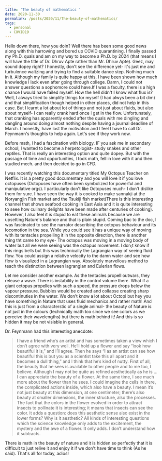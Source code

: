 ```yaml
---
title: 'The beauty of mathematics '
date: 2020-11-30
permalink: /posts/2020/11/The-beauty-of-mathematics/
tags:
  - personal
  - COVID19
---
```


Hello down there, how you doin? Well there has been some good news along with this harrowing and bored up COViD quarantining. I finally passed my Ph.D. quals and am on my way to become a Ph.D. by 2024 (that means I will have the title of Dr. Dhruv Apte rather than Mr. Dhruv Apte). Geez, may sound dopey right? I honestly, don't see the difference yet- it's just me and turbulence waltzing and trying to find a suitable dance step. Nothing much in it. Although my family is quite happy at this, I have been shown how much knowledge I lack even after going through college. Damn, I could not answer questions a sophomore could have.If I was a faculty, there is a high chance I would have failed myself. How the hell didn't I know what flux is? Well, I always tried to simplify things for myself (I had alwys been a bit dim) and that simplification though helped in other places, did not help in this case. But I learnt a lot about lot of things and not just about fluids, but also about myself- I can really crank hard once I get in the flow. Unfortunately, that cranking has apparently ended after the quals with me dingling and dangling around doing almost nothing despite having a journal deadline of March. I honestly, have lost the motivation and I feel I have to call Dr. Feynmann's thoughts to help again. Let's see if they work now.

Before math, I had a fascination with biology. IF you ask me in secondary school, I wanted to become a herpetologist- study snakes and other reptiles. That is really an interesting option and quite dopey. But with the passage of time and opportunities, I took math, fell in love with it and then studied mech. and then decided to go in CFD. 

I was recently watching this documentary titled My Octopus Teacher on Netflix. It is a pretty good documentary and you will love it if you love octopuses (Octopuses have often been symbolized for powerful and manipulative orgs). I particularly don't like Octopuses much- I don't dislike them for sure. I have seen the way it is cooked to make sannakji at the Noryangjin Fish market and the Tsukiji fish market(There is this interesting channel that shows seafood cooking in East Asia and it is quite interesting to seee how culinary delights have been made after centuries of cooking). However, I also feel it is stupid to eat these animals because we are upsetting Nature's balance and that is plain stupid.
Coming bac to the doc, I was fascinated to see the narrator describing the octopus behaviour and its locomotion in the sea. While you could see it has a unique way of moving with its tentacles propelling it in the opposite direction, there is another thing tht came to my eye- The octopus was moving in a moving body of water but all we were seeing was the octopus movement. I don;t know if this rings bells but this was technically the Lagrangian way of seeing fluid flow. You could assign a relative velocity to the damn water and see how flow is visualized in a Lagrangian way. Absolutely marvellous method to teach the distinction between lagrangian and Eulerian flows. 

Let me consider another example. As the tentacles propell outwars, they release a wave. There is instability in the control volume there. What if a giant octopus propelles with such a speed, the pressure drops below the vapour pressure. Bubbles would be created and collapse creating sharp discontinuties in the water. We don't know a lot about Octopi but hey you have something in Nature that uses fluid mechanics and rather math! And this is just from a characterstic of a single animal- the beauty of Nature is not just in the colours (technically math too since we see colors as we perceive their wavelengths) but there is math behind it! And this is so hidden it may be not visisble in general. 

Dr. Feynmann had this interesting anecdote:

> I have a friend who’s an artist and has sometimes taken a view which I don’t agree with very well. He’ll hold up a flower and say “look how beautiful it is,” and I’ll agree. Then he says “I as an artist can see how beautiful this is but you as a scientist take this all apart and it becomes a dull thing,” and I think that he’s kind of nutty. First of all, the beauty that he sees is available to other people and to me too, I believe. Although I may not be quite as refined aesthetically as he is … I can appreciate the beauty of a flower. At the same time, I see much more about the flower than he sees. I could imagine the cells in there, the complicated actions inside, which also have a beauty. I mean it’s not just beauty at this dimension, at one centimeter; there’s also beauty at smaller dimensions, the inner structure, also the processes. The fact that the colors in the flower evolved in order to attract insects to pollinate it is interesting; it means that insects can see the color. It adds a question: does this aesthetic sense also exist in the lower forms? Why is it aesthetic? All kinds of interesting questions which the science knowledge only adds to the excitement, the mystery and the awe of a flower. It only adds. I don’t understand how it subtracts.

There is math in the beauty of nature and it is hidden so perfectly that it is difficult to just relive it and enjoy it if we don't have time to think (As he said). That's all for today, adios! 

